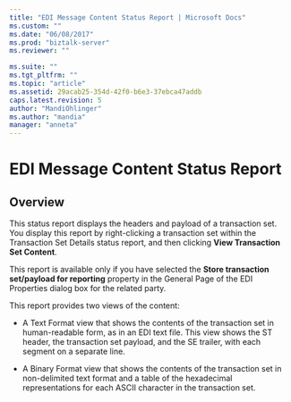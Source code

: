 ```yaml
---
title: "EDI Message Content Status Report | Microsoft Docs"
ms.custom: ""
ms.date: "06/08/2017"
ms.prod: "biztalk-server"
ms.reviewer: ""

ms.suite: ""
ms.tgt_pltfrm: ""
ms.topic: "article"
ms.assetid: 29acab25-354d-42f0-b6e3-37ebca47addb
caps.latest.revision: 5
author: "MandiOhlinger"
ms.author: "mandia"
manager: "anneta"
---
```

# EDI Message Content Status Report

## Overview
This status report displays the headers and payload of a transaction set. You display this report by right-clicking a transaction set within the Transaction Set Details status report, and then clicking **View Transaction Set Content**.  
  
 This report is available only if you have selected the **Store transaction set/payload for reporting** property in the General Page of the EDI Properties dialog box for the related party.  
  
 This report provides two views of the content:  
  
-   A Text Format view that shows the contents of the transaction set in human-readable form, as in an EDI text file. This view shows the ST header, the transaction set payload, and the SE trailer, with each segment on a separate line.  
  
-   A Binary Format view that shows the contents of the transaction set in non-delimited text format and a table of the hexadecimal representations for each ASCII character in the transaction set.  
  

